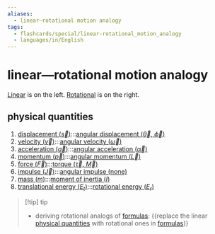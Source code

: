 ```yaml
---
aliases:
  - linear—rotational motion analogy
tags:
  - flashcards/special/linear-rotational_motion_analogy
  - languages/in/English
---
```


# linear—rotational motion analogy

[Linear](linear%20motion.md) is on the left. [Rotational](rotation.md) is on the right.

## physical quantities

1. [displacement ($\vec{s}$)](../general/displacement%20(geometry).md):::[angular displacement ($\vec{\theta}$, $\vec{\phi}$)](../general/angular%20displacement.md)
2. [velocity ($\vec{v}$)](../general/velocity.md):::[angular velocity ($\vec{\omega}$)](../general/angular%20velocity.md)
3. [acceleration ($\vec{a}$)](../general/acceleration.md):::[angular acceleration ($\vec{\alpha}$)](../general/angular%20acceleration.md)
4. [momentum ($\vec{p}$)](../general/momentum.md):::[angular momentum ($\vec{L}$)](../general/angular%20momentum.md)
5. [force ($\vec{F}$)](../general/force.md):::[torque ($\vec{\tau}$, $\vec{M}$)](../general/torque.md)
6. [impulse ($\vec{J}$)](../general/impulse%20(physics).md):::[angular impulse (none)](../general/angular%20momentum.md)
7. [mass ($m$)](../general/mass.md):::[moment of inertia ($I$)](../general/moment%20of%20inertia.md)
8. [translational energy ($E_t$)](../general/kinetic%20energy.md):::[rotational energy ($E_r$)](../general/rotational%20energy.md)

> [!tip] tip
>
> - deriving rotational analogs of [formulas](../general/formula.md): {{replace the linear [physical quantities](#physical%20quantities) with rotational ones in [formulas](../general/formula.md)}}
